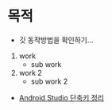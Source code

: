 # 목적

* 깃 동작방법을 확인하기...

1. work
    - sub work
2. work 2
    - sub work 2


* [Android Studio 단축키 정리](https://medium.com/@joongwon/android-studio-%EB%8B%A8%EC%B6%95%ED%82%A4-%EC%A0%95%EB%A6%AC-557733f5a5a)

